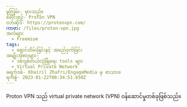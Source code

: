 ```yaml
---
မူကြမ်း- မှားသည်။
ခေါင်းစဉ်- Proton VPN
ဝဘ်ဆိုဒ်- https://protonvpn.com/
ကာဗာ: /files/proton-vpn.jpg
အလံများ
  - Freemium
tags:
  - ရှောင်တိမ်းခြင်းနှင့် အမည်ဝှက်ခြင်း
အမျိုးအစားများ-
  - ဒစ်ဂျစ်တယ်လုံခြုံရေး tools များ
  - Virtual Private Network
ခရက်ဒစ်- Khairil Zhafri/EngageMedia မှ စာသား။
ရက်စွဲ- 2023-01-22T08:34:51.650Z
---
```

Proton VPN သည် virtual private network (VPN) ဝန်ဆောင်မှုတစ်ခုဖြစ်သည်။